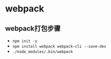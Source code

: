 # webpack
## webpack打包步骤
* `npm init -y`
* `npm install webpack webpack-cli --save-dev`
* `./node_modules/.bin/webpack`


